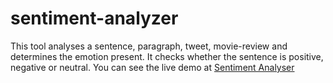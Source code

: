 sentiment-analyzer
==================

This tool analyses a sentence, paragraph, tweet, movie-review and determines the emotion present. It checks whether the sentence is positive, negative or neutral.
You can see the live demo at <a target="_blank" href="http://bit.ly/11L7Yvt">Sentiment Analyser</a>
